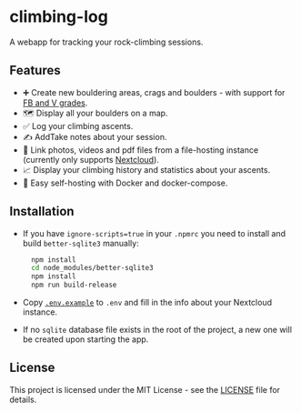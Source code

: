 # climbing-log

A webapp for tracking your rock-climbing sessions.

## Features

- ➕ Create new bouldering areas, crags and boulders - with support for [FB and V grades](https://www.mountainproject.com/international-climbing-grades).
- 🗺️ Display all your boulders on a map.
- ✅ Log your climbing ascents.
- ✍️ AddTake notes about your session.
- 📸 Link photos, videos and pdf files from a file-hosting instance (currently only supports [Nextcloud](https://github.com/nextcloud)).
- 📈 Display your climbing history and statistics about your ascents.
- 🚀 Easy self-hosting with Docker and docker-compose.

## Installation

- If you have `ignore-scripts=true` in your `.npmrc` you need to install and build `better-sqlite3` manually:

  ```bash
    npm install
    cd node_modules/better-sqlite3
    npm install
    npm run build-release
  ```

- Copy [`.env.example`](./.env.example) to `.env` and fill in the info about your Nextcloud instance.
- If no `sqlite` database file exists in the root of the project, a new one will be created upon starting the app.

## License

This project is licensed under the MIT License - see the [LICENSE](LICENSE) file for details.
